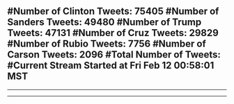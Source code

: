 #Number of Clinton Tweets: 75405
#Number of Sanders Tweets: 49480
#Number of Trump Tweets: 47131
#Number of Cruz Tweets: 29829
#Number of Rubio Tweets: 7756
#Number of Carson Tweets: 2096
#Total Number of Tweets:  
#Current Stream Started at Fri Feb 12 00:58:01 MST
---
---
---
